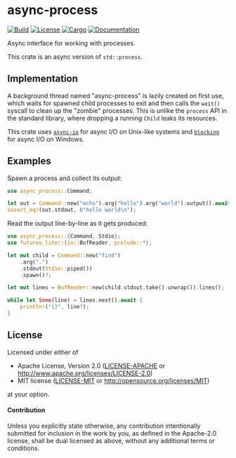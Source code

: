 # async-process

[![Build](https://github.com/smol-rs/async-process/workflows/Build%20and%20test/badge.svg)](
https://github.com/smol-rs/async-process/actions)
[![License](https://img.shields.io/badge/license-Apache--2.0_OR_MIT-blue.svg)](
https://github.com/smol-rs/async-process)
[![Cargo](https://img.shields.io/crates/v/async-process.svg)](
https://crates.io/crates/async-process)
[![Documentation](https://docs.rs/async-process/badge.svg)](
https://docs.rs/async-process)

Async interface for working with processes.

This crate is an async version of `std::process`.

## Implementation

A background thread named "async-process" is lazily created on first use, which waits for
spawned child processes to exit and then calls the `wait()` syscall to clean up the "zombie"
processes. This is unlike the `process` API in the standard library, where dropping a running
`Child` leaks its resources.

This crate uses [`async-io`] for async I/O on Unix-like systems and [`blocking`] for async I/O
on Windows.

[`async-io`]: https://docs.rs/async-io
[`blocking`]: https://docs.rs/blocking

## Examples

Spawn a process and collect its output:

```rust
use async_process::Command;

let out = Command::new("echo").arg("hello").arg("world").output().await?;
assert_eq!(out.stdout, b"hello world\n");
```

Read the output line-by-line as it gets produced:

```rust
use async_process::{Command, Stdio};
use futures_lite::{io::BufReader, prelude::*};

let mut child = Command::new("find")
    .arg(".")
    .stdout(Stdio::piped())
    .spawn()?;

let mut lines = BufReader::new(child.stdout.take().unwrap()).lines();

while let Some(line) = lines.next().await {
    println!("{}", line?);
}
```

## License

Licensed under either of

 * Apache License, Version 2.0 ([LICENSE-APACHE](LICENSE-APACHE) or http://www.apache.org/licenses/LICENSE-2.0)
 * MIT license ([LICENSE-MIT](LICENSE-MIT) or http://opensource.org/licenses/MIT)

at your option.

#### Contribution

Unless you explicitly state otherwise, any contribution intentionally submitted
for inclusion in the work by you, as defined in the Apache-2.0 license, shall be
dual licensed as above, without any additional terms or conditions.

